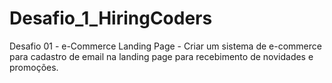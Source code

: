 # Desafio_1_HiringCoders
Desafio 01 - e-Commerce Landing Page  - Criar um sistema de e-commerce para cadastro de email na landing page para recebimento de novidades e promoções.

